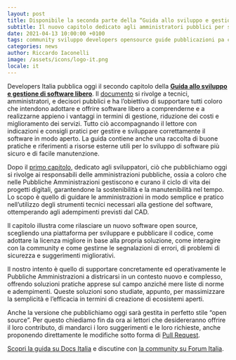 ```yaml
---
layout: post
title: Disponibile la seconda parte della “Guida allo sviluppo e gestione di software libero”
subtitle: Il nuovo capitolo dedicato agli amministratori pubblici per supportarli nella gestione e nel mantenimento di soluzioni open source
date: 2021-04-13 10:00:00 +0100
tags: community sviluppo developers opensource guide pubblicazioni pa contenuto
categories: news
author: Riccardo Iaconelli
image: /assets/icons/logo-it.png
locale: it
---
```


Developers Italia pubblica oggi il secondo capitolo della [**Guida allo sviluppo e gestione di software libero**](/it/news/2020/12/29/guida-sviluppo-gestione-software-libero). Il [documento](https://docs.italia.it/italia/developers-italia/guida-sviluppo-gestione-software-libero/it/stabile/index.html) si rivolge a tecnici, amministratori, e decisori pubblici e ha l’obiettivo di supportare tutti coloro che intendono adottare e offrire software libero a comprenderne e a realizzarne appieno i vantaggi in termini di gestione, riduzione dei costi e miglioramento dei servizi. Tutto ciò accompagnando il lettore con indicazioni e consigli pratici per gestire e sviluppare correttamente il software in modo aperto. La guida contiene anche una raccolta di buone pratiche e riferimenti a risorse esterne utili per lo sviluppo di software più sicuro e di facile manutenzione.

Dopo il [primo capitolo](https://docs.italia.it/italia/developers-italia/guida-sviluppo-gestione-software-libero/it/stabile/sviluppatori.html), dedicato agli sviluppatori, ciò che pubblichiamo oggi si rivolge ai responsabili delle amministrazioni pubbliche, ossia a coloro che nelle Pubbliche Amministrazioni gestiscono e curano il ciclo di vita dei progetti digitali, garantendone la sostenibilità e la manutenibilità nel tempo. Lo scopo è quello di guidare le amministrazioni in modo semplice e pratico nell’utilizzo degli strumenti tecnici necessari alla gestione del software, ottemperando agli adempimenti previsti dal CAD.

Il capitolo illustra come rilasciare un nuovo software open source, scegliendo una piattaforma per sviluppare e pubblicare il codice, come adottare la licenza migliore in base alla propria soluzione, come interagire con la community e come gestirne le segnalazioni di errori, di problemi di sicurezza e suggerimenti migliorativi.

Il nostro intento è quello di supportare concretamente ed operativamente le Pubbliche Amministrazioni a districarsi in un contesto nuovo e complesso, offrendo soluzioni pratiche apprese sul campo anziché mere liste di norme e adempimenti. Queste soluzioni sono studiate, appunto, per massimizzare la semplicità e l’efficacia in termini di creazione di ecosistemi aperti.

Anche la versione che pubblichiamo oggi sarà gestita in perfetto stile “open source”. Per questo chiediamo fin da ora ai lettori che desidereranno offrire il loro contributo, di mandarci i loro suggerimenti e le loro richieste, anche proponendo direttamente le modifiche sotto forma di [Pull Request](https://github.com/italia/guida-sviluppo-gestione-software-libero).

[Scopri la guida su Docs Italia](https://docs.italia.it/italia/developers-italia/guida-sviluppo-gestione-software-libero/it/stabile/index.html) e discutine con [la community su Forum Italia](https://forum.italia.it/c/software-open-source-per-la-pa/49).
